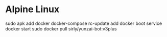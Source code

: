 # Alpine Linux

sudo apk add docker docker-compose
rc-update add docker boot
service docker start
sudo docker pull sirly/yunzai-bot:v3plus
